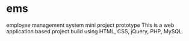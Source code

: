 # ems
employee management system  mini project prototype
This is a web application based project build using HTML, CSS, jQuery, PHP, MySQL.
